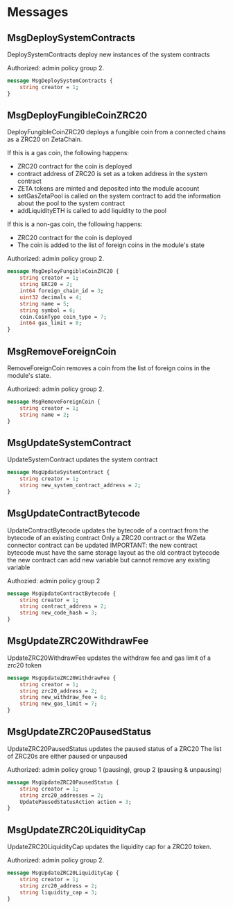 # Messages

## MsgDeploySystemContracts

DeploySystemContracts deploy new instances of the system contracts

Authorized: admin policy group 2.

```proto
message MsgDeploySystemContracts {
	string creator = 1;
}
```

## MsgDeployFungibleCoinZRC20

DeployFungibleCoinZRC20 deploys a fungible coin from a connected chains as a ZRC20 on ZetaChain.

If this is a gas coin, the following happens:

* ZRC20 contract for the coin is deployed
* contract address of ZRC20 is set as a token address in the system
contract
* ZETA tokens are minted and deposited into the module account
* setGasZetaPool is called on the system contract to add the information
about the pool to the system contract
* addLiquidityETH is called to add liquidity to the pool

If this is a non-gas coin, the following happens:

* ZRC20 contract for the coin is deployed
* The coin is added to the list of foreign coins in the module's state

Authorized: admin policy group 2.

```proto
message MsgDeployFungibleCoinZRC20 {
	string creator = 1;
	string ERC20 = 2;
	int64 foreign_chain_id = 3;
	uint32 decimals = 4;
	string name = 5;
	string symbol = 6;
	coin.CoinType coin_type = 7;
	int64 gas_limit = 8;
}
```

## MsgRemoveForeignCoin

RemoveForeignCoin removes a coin from the list of foreign coins in the
module's state.

Authorized: admin policy group 2.

```proto
message MsgRemoveForeignCoin {
	string creator = 1;
	string name = 2;
}
```

## MsgUpdateSystemContract

UpdateSystemContract updates the system contract

```proto
message MsgUpdateSystemContract {
	string creator = 1;
	string new_system_contract_address = 2;
}
```

## MsgUpdateContractBytecode

UpdateContractBytecode updates the bytecode of a contract from the bytecode
of an existing contract Only a ZRC20 contract or the WZeta connector contract
can be updated IMPORTANT: the new contract bytecode must have the same
storage layout as the old contract bytecode the new contract can add new
variable but cannot remove any existing variable

Authozied: admin policy group 2

```proto
message MsgUpdateContractBytecode {
	string creator = 1;
	string contract_address = 2;
	string new_code_hash = 3;
}
```

## MsgUpdateZRC20WithdrawFee

UpdateZRC20WithdrawFee updates the withdraw fee and gas limit of a zrc20 token

```proto
message MsgUpdateZRC20WithdrawFee {
	string creator = 1;
	string zrc20_address = 2;
	string new_withdraw_fee = 6;
	string new_gas_limit = 7;
}
```

## MsgUpdateZRC20PausedStatus

UpdateZRC20PausedStatus updates the paused status of a ZRC20
The list of ZRC20s are either paused or unpaused

Authorized: admin policy group 1 (pausing), group 2 (pausing & unpausing)

```proto
message MsgUpdateZRC20PausedStatus {
	string creator = 1;
	string zrc20_addresses = 2;
	UpdatePausedStatusAction action = 3;
}
```

## MsgUpdateZRC20LiquidityCap

UpdateZRC20LiquidityCap updates the liquidity cap for a ZRC20 token.

Authorized: admin policy group 2.

```proto
message MsgUpdateZRC20LiquidityCap {
	string creator = 1;
	string zrc20_address = 2;
	string liquidity_cap = 3;
}
```

